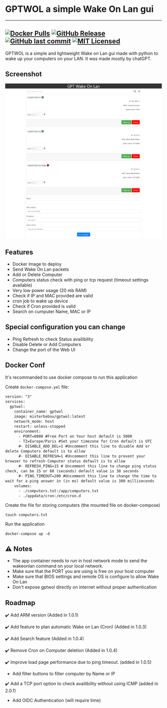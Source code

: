 # GPTWOL a simple Wake On Lan gui

---
[![Docker Pulls](https://img.shields.io/docker/pulls/misterbabou/gptwol.svg?logo=docker)](https://hub.docker.com/r/misterbabou/gptwol)
[![GitHub Release](https://img.shields.io/github/release/Misterbabou/gptwol.svg?logo=github&logoColor=959DA5)](https://github.com/Misterbabou/gptwol/releases/latest)
[![GitHub last commit](https://img.shields.io/github/last-commit/Misterbabou/gptwol?logo=github&logoColor=959DA5)](https://github.com/Misterbabou/gptwol/commits/main)
[![MIT Licensed](https://img.shields.io/github/license/Misterbabou/gptwol.svg?logo=github&logoColor=959DA5)](https://github.com/Misterbabou/gptwol/blob/main/LICENSE.md)
---

GPTWOL is a simple and lightweight Wake on Lan gui made with python to wake up your computers on your LAN.
It was made mostly by chatGPT.

## Screenshot 

![gptwol-gui.png](/assets/gptwol-gui.png)

## Features 

- Docker Image to deploy
- Send Wake On Lan packets
- Add or Delete Computer
- Computers status check with ping or tcp request (timeout settings available)
- Very low power usage (20 mb RAM)
- Check if IP and MAC provided are valid
- cron job to wake up device
- Check if Cron provided is valid
- Search on cumputer Name, MAC or IP

## Special configuration you can change

- Ping Refresh to check Status availibility 
- Disable Delete or Add Computers
- Change the port of the Web UI

## Docker Conf

It's recommanded to use docker compose to run this application


Create `docker-compose.yml` file:
```
version: "3"
services:
  gptwol:
    container_name: gptwol
    image: misterbabou/gptwol:latest
    network_mode: host
    restart: unless-stopped
    environment:
      - PORT=8080 #Free Port on Your host default is 5000
      - TZ=Europe/Paris #Set your timezone for Cron default is UTC
      #- DISABLE_ADD_DEL=1 #Uncomment this line to disable Add or delete Computers default is to allow
      #- DISABLE_REFRESH=1 #Uncomment this line to prevent your browser to refresh Computer status default is to allow
      #- REFRESH_PING=15 # Uncomment this line to change ping status check, can be 15 or 60 (seconds) default value is 30 seconds
      #- PING_TIMEOUT=200 #Uncomment this line to change the time to wait for a ping answer in (in ms) default value is 300 milliseconds
    volumes:
      - ./computers.txt:/app/computers.txt
      - ./appdata/cron:/etc/cron.d
```

Create the file for storing computers (the mounted file on docker-compose)
```
touch computers.txt
```

Run the application
```
docker-compose up -d
```

## :warning: Notes

- The app container needs to run in host network mode to send the wakeonlan command on your local network.
- Make sure that the PORT you are using is free on your host computer
- Make sure that BIOS settings and remote OS is configure to allow Wake On Lan
- Don't expose gptwol directly on internet without proper authentication

## Roadmap 

:heavy_check_mark: Add ARM version (Added in 1.0.1)

:heavy_check_mark: Add feature to plan automatic Wake on Lan (Cron) (Added in 1.0.3)

:heavy_check_mark: Add Search feature (Added in 1.0.4)

:heavy_check_mark: Remove Cron on Computer deletion (Added in 1.0.4)

:heavy_check_mark: Improve load page performance due to ping timeout. (added in 1.0.5)

- Add filter buttons to filter computer by Name or IP

:heavy_check_mark: Add a TCP port option to check availibility without using ICMP (added in 2.0.1)

- Add OIDC Authentication (will require time)
